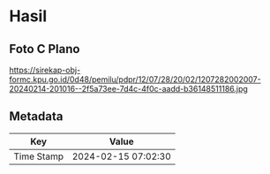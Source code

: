 # Hasil

## Foto C Plano

https://sirekap-obj-formc.kpu.go.id/0d48/pemilu/pdpr/12/07/28/20/02/1207282002007-20240214-201016--2f5a73ee-7d4c-4f0c-aadd-b36148511186.jpg


## Metadata

| Key        | Value               |
| ---------- | ------------------- |
| Time Stamp | 2024-02-15 07:02:30 |



